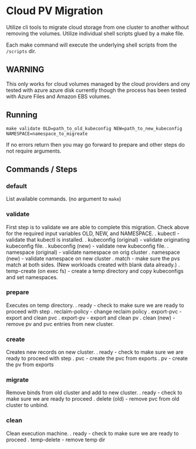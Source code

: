 # Cloud PV Migration
Utilize cli tools to migrate cloud storage from one cluster to another without removing the volumes. Utilize individual shell scripts glued by a make file.

Each make command will execute the underlying shell scripts from the `/scripts` dir.

## WARNING
This only works for cloud volumes managed by the cloud providers and ony tested with azure azure disk currently though the process has been tested with Azure Files and Amazon EBS volumes.

## Running
`make validate OLD=path_to_old_kubeconfig NEW=path_to_new_kubeconfig NAMESPACE=namespace_to_migreate`

If no errors return then you may go forward to prepare and other steps do not require arguments.

## Commands / Steps	
### default 
List available commands. (no argument to `make`)

### validate 
First step is to validate we are able to complete this migration. Check above for the required input variables OLD, NEW, and NAMESPACE.
	. kubectl - validate that kubectl is installed.
	. kubeconfig (original) - validate originating kubeconfig file.
	. kubeconfig (new) - validate new kubeconfig file.
	. namespace (original) - validate namespace on orig cluster
	. namespace (new) - validate namespace on new cluster
	. match - make sure the pvs match at both sides. (New workloads created with blank data already.)
	. temp-create (on exec fs) - create a temp directory and copy kubeconfigs and set 
namespaces.

### prepare
Executes on temp directory.
	. ready - check to make sure we are ready to proceed with step
	. reclaim-policy - change reclaim policy
	. export-pvc - export and clean pvc
	. export-pv - export and clean pv
	. clean (new) - remove pv and pvc entries from new cluster.
	
### create
Creates new records on new cluster.
	. ready - check to make sure we are ready to proceed with step
	. pvc - create the pvc from exports
	. pv - create the pv from exports
	
### migrate
Remove binds from old cluster and add to new cluster.
	. ready - check to make sure we are ready to proceed
	. delete (old) - remove pvc from old cluster to unbind.
	
### clean
Clean execution machine.
	. ready - check to make sure we are ready to proceed
	. temp-delete - remove temp dir


